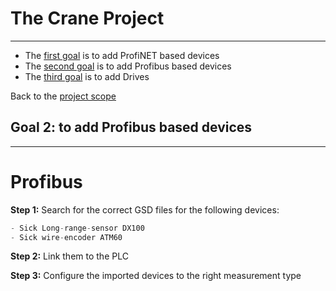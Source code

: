 # The Crane Project
_____________________________________
-   The [first goal](../Ex01/Subchapter03.md) is to add ProfiNET based devices
-   The [second goal](../Ex01/Subchapter04_.md) is to add Profibus based devices
-   The [third goal](../Ex01/Subchapter05.md) is to add Drives

Back to the [project scope](../Ex01/Subchapter03.md)

## Goal 2: to add Profibus based devices
_____________________________________

# Profibus

**Step 1:** Search for the correct GSD files for the following devices:
```javascript
- Sick Long-range-sensor DX100
- Sick wire-encoder ATM60
```

**Step 2:** Link them to the PLC

**Step 3:** Configure the imported devices to the right measurement type
